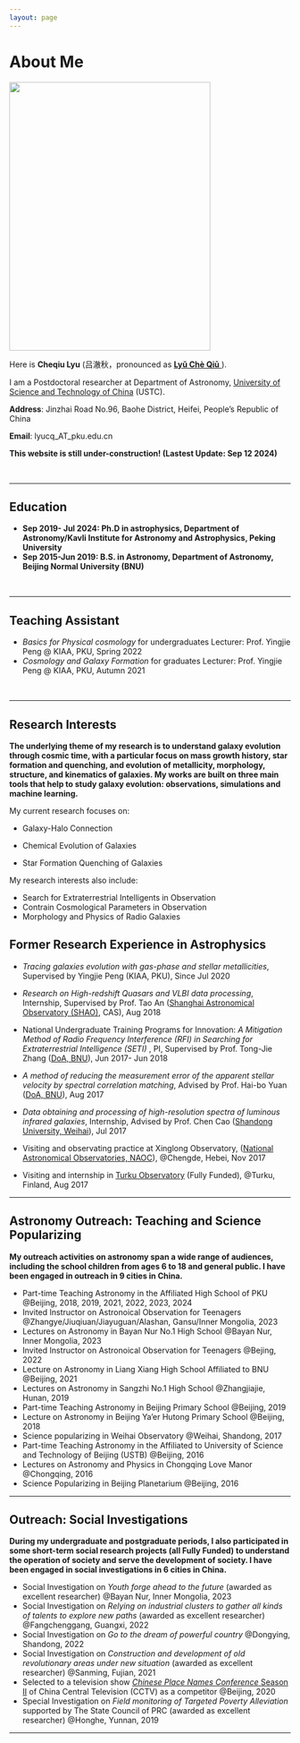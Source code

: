 ```yaml
---
layout: page
---
```


# About Me

<img src="https://cqlyu.github.io/Stick2.jpg" class="floatpic" width="360" height="480">



Here is **Cheqiu Lyu** (吕澈秋，pronounced as <a href="https://translate.google.com/#view=home&op=translate&sl=zh-CN&tl=zh-CN&text=吕澈秋"><strong>Lyǔ Chè Qiū</strong> </a>).

I am a Postdoctoral researcher at Department of Astronomy, [University of Science and Technology of China](https://www.ustc.edu.cn/) (USTC).



**Address**: Jinzhai Road No.96, Baohe District, Heifei, People’s Republic of China

**Email**: lyucq_AT_pku.edu.cn



**This website is still under-construction! (Lastest Update: Sep 12 2024)**

<br>

---

## Education

- **Sep 2019- Jul 2024:  Ph.D in astrophysics, Department of Astronomy/Kavli Institute for Astronomy and Astrophysics, Peking University**
- **Sep 2015-Jun 2019: B.S. in Astronomy, Department of Astronomy, Beijing Normal University (BNU)**

<br>

---

## Teaching Assistant

- *Basics for Physical cosmology* for undergraduates
  Lecturer: Prof. Yingjie Peng @ KIAA, PKU, Spring 2022
- *Cosmology and Galaxy Formation* for graduates
  Lecturer: Prof. Yingjie Peng @ KIAA, PKU, Autumn 2021

<br>

---

## Research Interests

**The underlying theme of my research is to understand galaxy evolution through cosmic time, with a particular focus on mass growth history, star formation and quenching, and evolution of metallicity, morphology, structure, and kinematics of galaxies. My works are built on three main tools that help to study galaxy evolution: observations, simulations and machine learning.**

My current research focuses on: 

- Galaxy-Halo Connection

- Chemical Evolution of Galaxies
- Star Formation Quenching of Galaxies

My research interests also include:

- Search for Extraterrestrial Intelligents in Observation
- Contrain Cosmological Parameters in Observation
- Morphology and Physics of Radio Galaxies





## Former Research Experience in Astrophysics

- *Tracing galaxies evolution with gas-phase and stellar metallicities*, Supervised by Yingjie Peng (KIAA, PKU), Since Jul 2020
- *Research on High-redshift Quasars and VLBI data processing*, Internship, Supervised by Prof. Tao An ([Shanghai Astronomical Observatory (SHAO)](http://english.shao.ac.cn/), CAS), Aug 2018
- National Undergraduate Training Programs for Innovation: *A Mitigation Method of Radio Frequency Interference (RFI) in Searching for Extraterrestrial Intelligence (SETI)* , PI, Supervised by Prof. Tong-Jie Zhang ([DoA, BNU](https://astro.bnu.edu.cn/english/index.html)),  Jun 2017- Jun 2018
- *A method of reducing the measurement error of the apparent stellar velocity by spectral correlation matching*, Advised by Prof. Hai-bo Yuan ([DoA, BNU](https://astro.bnu.edu.cn/english/index.html)), Aug 2017
- *Data obtaining and processing of* *high-resolution spectra of luminous infrared galaxies*, Internship, Advised by Prof. Chen Cao ([Shandong University, Weihai](https://enapd.wh.sdu.edu.cn/)), Jul 2017

- Visiting and observating practice at Xinglong Observatory, ([National Astronomical Observatories, NAOC](http://english.nao.cas.cn/)), @Chengde, Hebei, Nov 2017
- Visiting and internship in [Turku Observatory](https://www.utu.fi/en/university/faculty-of-science/physics-and-astronomy) (Fully Funded), @Turku, Finland, Aug 2017



---

## Astronomy Outreach: Teaching and Science Popularizing

**My outreach activities on astronomy span a wide range of audiences, including the school children from ages 6 to 18 and general public. I have been engaged in outreach in 9 cities in China.**

- Part-time Teaching Astronomy in the Affiliated High School of PKU @Beijing, 2018, 2019, 2021, 2022, 2023, 2024
- Invited Instructor on Astronoical Observation for Teenagers @Zhangye/Jiuqiuan/Jiayuguan/Alashan, Gansu/Inner Mongolia, 2023
- Lectures on Astronomy in Bayan Nur No.1 High School @Bayan Nur, Inner Mongolia, 2023
- Invited Instructor on Astronoical Observation for Teenagers @Bejing, 2022
- Lecture on Astronomy in Liang Xiang High School Affiliated to BNU @Beijing, 2021
- Lectures on Astronomy in Sangzhi No.1 High School @Zhangjiajie, Hunan, 2019
- Part-time Teaching Astronomy in Beijing Primary School @Beijing, 2019
- Lecture on Astronomy in Beijing Ya’er Hutong Primary School @Beijing, 2018
- Science popularizing in Weihai Observatory @Weihai, Shandong, 2017
- Part-time Teaching Astronomy in the Affiliated to University of Science and Technology of Beijing (USTB) @Beijing, 2016
- Lectures on Astronomy and Physics in Chongqing Love Manor @Chongqing, 2016
- Science Popularizing in Beijing Planetarium @Beijing, 2016



---

## Outreach: Social Investigations 

**During my undergraduate and postgraduate periods, I also participated in some short-term social research projects (all Fully Funded) to understand the operation of society and serve the development of society. I have been engaged in social investigations in 6 cities in China.**

- Social Investigation on *Youth forge ahead to the future* (awarded as excellent researcher) @Bayan Nur, Inner Mongolia, 2023
- Social Investigation on *Relying on industrial clusters to gather all kinds of talents to explore new paths* (awarded as excellent researcher)  @Fangchenggang, Guangxi, 2022
- Social Investigation on *Go to the dream of powerful country* @Dongying, Shandong, 2022
- Social Investigation on *Construction and development of old revolutionary areas under new situation*  (awarded as excellent researcher) @Sanming, Fujian, 2021
- Selected to a television show [ *Chinese Place Names Conference* Season II](https://www.youtube.com/watch?v=qBMtVKDXj84&list=PLfAyWdGHnLdGWAFEC7CTXhApsGZMkHp5A&index=15) of China Central Television (CCTV) as a competitor @Beijing, 2020  
- Special Investigation on *Field monitoring of Targeted Poverty Alleviation* supported by The State Council of PRC (awarded as excellent researcher) @Honghe, Yunnan, 2019



---





<script type="text/javascript" src="//rf.revolvermaps.com/0/0/8.js?i=561offc64gy&amp;m=0&amp;c=ff0000&amp;cr1=ffffff&amp;f=arial&amp;l=33" async="async"></script>


